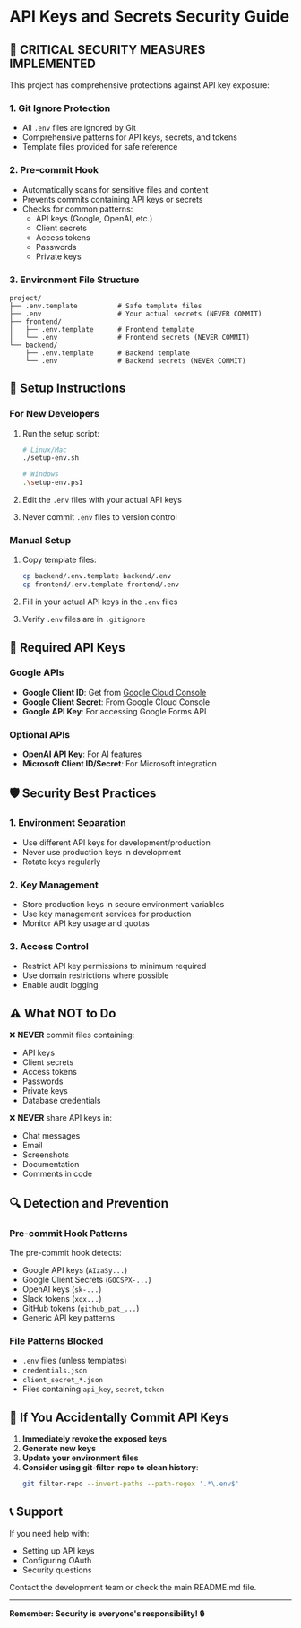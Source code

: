 # API Keys and Secrets Security Guide

## 🚨 CRITICAL SECURITY MEASURES IMPLEMENTED

This project has comprehensive protections against API key exposure:

### 1. Git Ignore Protection

- All `.env` files are ignored by Git
- Comprehensive patterns for API keys, secrets, and tokens
- Template files provided for safe reference

### 2. Pre-commit Hook

- Automatically scans for sensitive files and content
- Prevents commits containing API keys or secrets
- Checks for common patterns:
  - API keys (Google, OpenAI, etc.)
  - Client secrets
  - Access tokens
  - Passwords
  - Private keys

### 3. Environment File Structure

```
project/
├── .env.template          # Safe template files
├── .env                   # Your actual secrets (NEVER COMMIT)
├── frontend/
│   ├── .env.template      # Frontend template
│   └── .env               # Frontend secrets (NEVER COMMIT)
└── backend/
    ├── .env.template      # Backend template
    └── .env               # Backend secrets (NEVER COMMIT)
```

## 🔧 Setup Instructions

### For New Developers

1. Run the setup script:

   ```bash
   # Linux/Mac
   ./setup-env.sh

   # Windows
   .\setup-env.ps1
   ```

2. Edit the `.env` files with your actual API keys
3. Never commit `.env` files to version control

### Manual Setup

1. Copy template files:

   ```bash
   cp backend/.env.template backend/.env
   cp frontend/.env.template frontend/.env
   ```

2. Fill in your actual API keys in the `.env` files
3. Verify `.env` files are in `.gitignore`

## 🔑 Required API Keys

### Google APIs

- **Google Client ID**: Get from [Google Cloud Console](https://console.cloud.google.com/)
- **Google Client Secret**: From Google Cloud Console
- **Google API Key**: For accessing Google Forms API

### Optional APIs

- **OpenAI API Key**: For AI features
- **Microsoft Client ID/Secret**: For Microsoft integration

## 🛡️ Security Best Practices

### 1. Environment Separation

- Use different API keys for development/production
- Never use production keys in development
- Rotate keys regularly

### 2. Key Management

- Store production keys in secure environment variables
- Use key management services for production
- Monitor API key usage and quotas

### 3. Access Control

- Restrict API key permissions to minimum required
- Use domain restrictions where possible
- Enable audit logging

## ⚠️ What NOT to Do

❌ **NEVER** commit files containing:

- API keys
- Client secrets
- Access tokens
- Passwords
- Private keys
- Database credentials

❌ **NEVER** share API keys in:

- Chat messages
- Email
- Screenshots
- Documentation
- Comments in code

## 🔍 Detection and Prevention

### Pre-commit Hook Patterns

The pre-commit hook detects:

- Google API keys (`AIzaSy...`)
- Google Client Secrets (`GOCSPX-...`)
- OpenAI keys (`sk-...`)
- Slack tokens (`xox...`)
- GitHub tokens (`github_pat_...`)
- Generic API key patterns

### File Patterns Blocked

- `.env` files (unless templates)
- `credentials.json`
- `client_secret_*.json`
- Files containing `api_key`, `secret`, `token`

## 🚨 If You Accidentally Commit API Keys

1. **Immediately revoke the exposed keys**
2. **Generate new keys**
3. **Update your environment files**
4. **Consider using git-filter-repo to clean history**:
   ```bash
   git filter-repo --invert-paths --path-regex '.*\.env$'
   ```

## 📞 Support

If you need help with:

- Setting up API keys
- Configuring OAuth
- Security questions

Contact the development team or check the main README.md file.

---

**Remember: Security is everyone's responsibility! 🔒**
